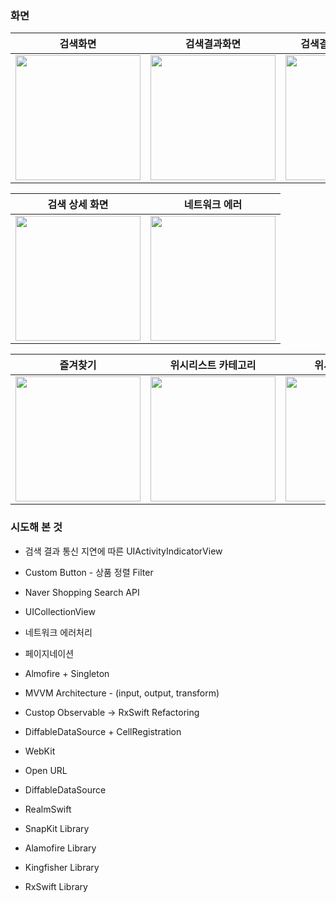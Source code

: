 ### 화면

|   검색화면   |   검색결과화면   |   검색결과 페이지네이션   |
|  :-------------: |  :-------------: |  :-------------: |
| <img width=200 src="https://github.com/user-attachments/assets/ee54d73e-c635-4243-8359-e81b8a73247e"> | <img width=200 src="https://github.com/user-attachments/assets/2d580a06-09d4-4eaa-a814-4e0f72b8a5d7"> | <img width=200 src="https://github.com/user-attachments/assets/3e94cfe8-004c-44b1-816b-ca0174aa063c"> |

|   검색 상세 화면   |   네트워크 에러   |
|  :-------------: |  :-------------: |
| <img width=200 src="https://github.com/user-attachments/assets/0b97db20-9b50-4473-8dfc-bd0e96b1ea97"> | <img width=200 src="https://github.com/user-attachments/assets/4b044b0b-5f2c-469e-bfae-9fe6f42b8b8f"> |

|   즐겨찾기   |   위시리스트 카테고리   |   위시리스트 추가   |
|  :-------------: |  :-------------: |  :-------------: |
| <img width=200 src="https://github.com/user-attachments/assets/ea944e5f-1e07-4450-ac02-efcd9bde95af"> |  <img width=200 src="https://github.com/user-attachments/assets/a7a6af99-4a02-4cf1-9188-5116ab559369"> |  <img width=200 src="https://github.com/user-attachments/assets/81870440-6785-4b26-ab7e-00d659a0fe06"> |


### 시도해 본 것
- 검색 결과 통신 지연에 따른 UIActivityIndicatorView
- Custom Button - 상품 정렬 Filter
- Naver Shopping Search API
- UICollectionView
- 네트워크 에러처리
- 페이지네이션
- Almofire + Singleton
- MVVM Architecture - (input, output, transform)
- Custop Observable -> RxSwift Refactoring
- DiffableDataSource + CellRegistration
- WebKit
- Open URL
- DiffableDataSource
- RealmSwift

- SnapKit Library
- Alamofire Library
- Kingfisher Library
- RxSwift Library
